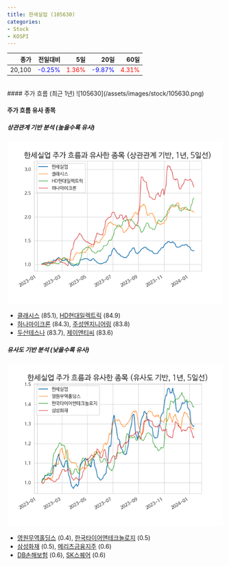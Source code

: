 ```yaml
---
title: 한세실업 (105630)
categories:
- Stock
- KOSPI
---
```


|종가|전일대비|5일|20일|60일|
|---:|-------:|--:|---:|---:|
|20,100|<span style="color: blue">-0.25%</span>|<span style="color: red">1.36%</span>|<span style="color: blue">-9.87%</span>|<span style="color: red">4.31%</span>|

<!-- more -->
<br>
#### 주가 흐름 (최근 1년)
![105630](/assets/images/stock/105630.png)


#### 주가 흐름 유사 종목


##### 상관관계 기반 분석 (높을수록 유사)
![105630](/assets/images/stock/105630_corr.png)
- [클래시스](/214150/) (85.1), [HD현대일렉트릭](/267260/) (84.9)
- [하나마이크론](/067310/) (84.3), [주성엔지니어링](/036930/) (83.8)
- [두산테스나](/131970/) (83.7), [제이앤티씨](/204270/) (83.6)


##### 유사도 기반 분석 (낮을수록 유사)	
![105630](/assets/images/stock/105630_sim.png)
- [영원무역홀딩스](/009970/) (0.4), [한국타이어앤테크놀로지](/161390/) (0.5)
- [삼성화재](/000810/) (0.5), [메리츠금융지주](/138040/) (0.6)
- [DB손해보험](/005830/) (0.6), [SK스퀘어](/402340/) (0.6)